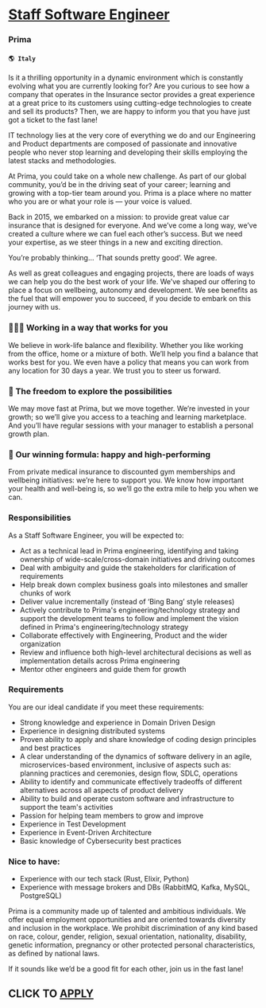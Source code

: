 # [Staff Software Engineer](https://www.remotewlb.com/apply/staff-software-engineer-69374)  
### Prima  
#### `🌎 Italy`  

Is it a thrilling opportunity in a dynamic environment which is constantly evolving what you are currently looking for? Are you curious to see how a company that operates in the Insurance sector provides a great experience at a great price to its customers using cutting-edge technologies to create and sell its products? Then, we are happy to inform you that you have just got a ticket to the fast lane!

IT technology lies at the very core of everything we do and our Engineering and Product departments are composed of passionate and innovative people who never stop learning and developing their skills employing the latest stacks and methodologies.

At Prima, you could take on a whole new challenge. As part of our global community, you’d be in the driving seat of your career; learning and growing with a top-tier team around you. Prima is a place where no matter who you are or what your role is — your voice is valued.

Back in 2015, we embarked on a mission: to provide great value car insurance that is designed for everyone. And we’ve come a long way, we’ve created a culture where we can fuel each other’s success. But we need your expertise, as we steer things in a new and exciting direction.

You’re probably thinking… ‘That sounds pretty good’. We agree.

As well as great colleagues and engaging projects, there are loads of ways we can help you do the best work of your life. We’ve shaped our offering to place a focus on wellbeing, autonomy and development. We see benefits as the fuel that will empower you to succeed, if you decide to embark on this journey with us.

### 🤸🏽‍♂️ Working in a way that works for you

We believe in work-life balance and flexibility. Whether you like working from the office, home or a mixture of both. We’ll help you find a balance that works best for you. We even have a policy that means you can work from any location for 30 days a year. We trust you to steer us forward.

### 🏁 The freedom to explore the possibilities

We may move fast at Prima, but we move together. We’re invested in your growth; so we’ll give you access to a teaching and learning marketplace. And you’ll have regular sessions with your manager to establish a personal growth plan.

### 🌈 Our winning formula: happy and high-performing

From private medical insurance to discounted gym memberships and wellbeing initiatives: we’re here to support you. We know how important your health and well-being is, so we’ll go the extra mile to help you when we can.

### Responsibilities

As a Staff Software Engineer, you will be expected to:

  * Act as a technical lead in Prima engineering, identifying and taking ownership of wide-scale/cross-domain initiatives and driving outcomes
  * Deal with ambiguity and guide the stakeholders for clarification of requirements
  * Help break down complex business goals into milestones and smaller chunks of work
  * Deliver value incrementally (instead of ‘Bing Bang’ style releases)
  * Actively contribute to Prima's engineering/technology strategy and support the development teams to follow and implement the vision defined in Prima's engineering/technology strategy
  * Collaborate effectively with Engineering, Product and the wider organization 
  * Review and influence both high-level architectural decisions as well as implementation details across Prima engineering 
  * Mentor other engineers and guide them for growth

### Requirements

You are our ideal candidate if you meet these requirements:

  * Strong knowledge and experience in Domain Driven Design
  * Experience in designing distributed systems
  * Proven ability to apply and share knowledge of coding design principles and best practices
  * A clear understanding of the dynamics of software delivery in an agile, microservices-based environment, inclusive of aspects such as: planning practices and ceremonies, design flow, SDLC, operations
  * Ability to identify and communicate effectively tradeoffs of different alternatives across all aspects of product delivery
  * Ability to build and operate custom software and infrastructure to support the team's activities
  * Passion for helping team members to grow and improve
  * Experience in Test Development
  * Experience in Event-Driven Architecture
  * Basic knowledge of Cybersecurity best practices

### Nice to have:

  * Experience with our tech stack (Rust, Elixir, Python)
  * Experience with message brokers and DBs (RabbitMQ, Kafka, MySQL, PostgreSQL)

Prima is a community made up of talented and ambitious individuals. We offer equal employment opportunities and are oriented towards diversity and inclusion in the workplace. We prohibit discrimination of any kind based on race, colour, gender, religion, sexual orientation, nationality, disability, genetic information, pregnancy or other protected personal characteristics, as defined by national laws.

If it sounds like we’d be a good fit for each other, join us in the fast lane!

  
## CLICK TO [APPLY](https://www.remotewlb.com/apply/staff-software-engineer-69374)

